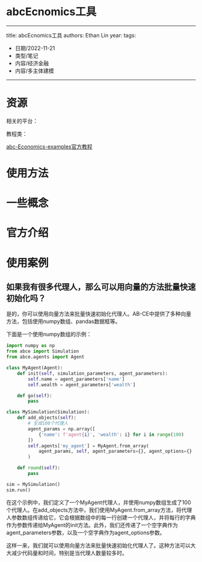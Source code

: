 # abcEcnomics工具


---
title: abcEcnomics工具
authors: Ethan Lin
year:
tags:
  - 日期/2022-11-21 
  - 类型/笔记 
  - 内容/经济金融 
  - 内容/多主体建模 
---





# 资源

相关的平台：

教程类：

[abc-Economics-examples官方教程](https://github.com/AB-CE/examples.git)



# 使用方法


# 一些概念

# 官方介绍





# 使用案例



## 如果我有很多代理人，那么可以用向量的方法批量快速初始化吗？



是的，你可以使用向量方法来批量快速初始化代理人。AB-CE中提供了多种向量方法，包括使用numpy数组、pandas数据框等。

下面是一个使用numpy数组的示例：

```python
import numpy as np
from abce import Simulation
from abce.agents import Agent

class MyAgent(Agent):
    def init(self, simulation_parameters, agent_parameters):
        self.name = agent_parameters['name']
        self.wealth = agent_parameters['wealth']

    def go(self):
        pass

class MySimulation(Simulation):
    def add_objects(self):
        # 生成100个代理人
        agent_params = np.array([
            {'name': f'agent{i}', 'wealth': i} for i in range(100)
        ])
        self.agents['my_agent'] = MyAgent.from_array(
            agent_params, self, agent_parameters={}, agent_options={}
        )

    def round(self):
        pass

sim = MySimulation()
sim.run()

```

在这个示例中，我们定义了一个MyAgent代理人，并使用numpy数组生成了100个代理人。在add_objects方法中，我们使用MyAgent.from_array方法，将代理人参数数组传递给它，它会根据数组中的每一行创建一个代理人，并将每行的字典作为参数传递给MyAgent的init方法。此外，我们还传递了一个空字典作为agent_parameters参数，以及一个空字典作为agent_options参数。

这样一来，我们就可以使用向量方法来批量快速初始化代理人了。这种方法可以大大减少代码量和时间，特别是当代理人数量较多时。




